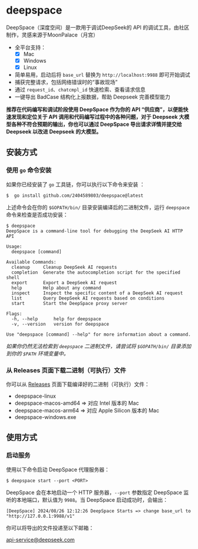 # deepspace
DeepSpace（深度空间）是一款用于调试DeepSeek的 API 的调试工具，由社区制作，灵感来源于MoonPalace（月宫）
- 全平台支持：
	- [x] Mac
	- [x] Windows
	- [x] Linux
- 简单易用，启动后将 `base_url` 替换为 `http://localhost:9988` 即可开始调试
- 捕获完整请求，包括网络错误时的“事故现场”
- 通过 `request_id`、`chatcmpl_id` 快速检索、查看请求信息
- 一键导出 BadCase 结构化上报数据，帮助 Deepseek 完善模型能力

**推荐在代码编写和调试阶段使用 DeepSpace 作为你的 API “供应商”，以便能快速发现和定位关于 API 调用和代码编写过程中的各种问题，对于 Deepseek 大模型各种不符合预期的输出，你也可以通过 DeepSpace 导出请求详情并提交给 Deepseek 以改进 Deepseek 的大模型。**

## 安装方式

### 使用 `go` 命令安装

如果你已经安装了 `go` 工具链，你可以执行以下命令来安装 ：

```shell
$  go install github.com/2404589803/deepspace@latest
```

上述命令会在你的 `$GOPATH/bin/` 目录安装编译后的二进制文件，运行 `deepspace` 命令来检查是否成功安装：

```shell
$ deepspace
DeepSpace is a command-line tool for debugging the DeepSeek AI HTTP API

Usage:
  deepspace [command]

Available Commands:
  cleanup     Cleanup DeepSeek AI requests
  completion  Generate the autocompletion script for the specified shell
  export      Export a DeepSeek AI request
  help        Help about any command
  inspect     Inspect the specific content of a DeepSeek AI request
  list        Query DeepSeek AI requests based on conditions
  start       Start the DeepSpace proxy server

Flags:
  -h, --help      help for deepspace
  -v, --version   version for deepspace

Use "deepspace [command] --help" for more information about a command.
```

*如果你仍然无法检索到 `deepspace` 二进制文件，请尝试将 `$GOPATH/bin/` 目录添加到你的 `$PATH` 环境变量中。*

### 从 Releases 页面下载二进制（可执行）文件

你可以从 [Releases](https://github.com/2404589803/deepspace/releases) 页面下载编译好的二进制（可执行）文件：

- deepspace-linux
- deepspace-macos-amd64 => 对应 Intel 版本的 Mac
- deepspace-macos-arm64 => 对应 Apple Silicon 版本的 Mac
- deepspace-windows.exe
## 使用方式

### 启动服务

使用以下命令启动 DeepSpace 代理服务器：

```shell
$ deepspace start --port <PORT>
```
 DeepSpace 会在本地启动一个 HTTP 服务器，`--port` 参数指定 DeepSpace 监听的本地端口，默认值为 `9988`。当 DeepSpace 启动成功时，会输出：

```shell
[DeepSpace] 2024/08/26 12:12:26 DeepSpace Starts => change base_url to "http://127.0.0.1:9988/v1"
```

你可以将导出的文件投递至以下邮箱：

[api-service@deepseek.com](mailto:api-service@deepseek.com)
